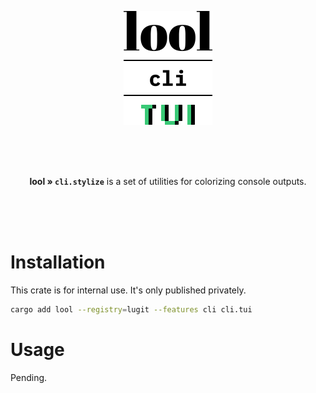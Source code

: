 <p align="center"><img src="../../../.github/img/logo-cli-tui.svg" width="142"></p>

<br>
<br>
<br>

<p align="center"><b>lool » <code>cli.stylize</code></b> is a set of utilities for colorizing console outputs.
</p>

<br>
<br>
<br>

# Installation

This crate is for internal use. It's only published privately. 

```bash
cargo add lool --registry=lugit --features cli cli.tui
```

# Usage

Pending.